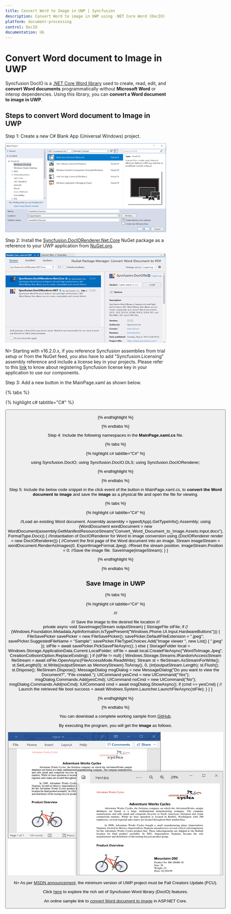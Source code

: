 ```yaml
---
title: Convert Word to Image in UWP | Syncfusion
description: Convert Word to image in UWP using .NET Core Word (DocIO) library without Microsoft Word or interop dependencies.
platform: document-processing
control: DocIO
documentation: UG
---
```


# Convert Word document to Image in UWP

Syncfusion DocIO is a [.NET Core Word library](https://www.syncfusion.com/document-processing/word-framework/net-core/word-library) used to create, read, edit, and **convert Word documents** programmatically without **Microsoft Word** or interop dependencies. Using this library, you can **convert a Word document to image in UWP**.

## Steps to convert Word document to Image in UWP

Step 1: Create a new C# Blank App (Universal Windows) project.

![Create UWP application in Visual Studio](UWP_images/Create-UWP-project-WordtoPDF.png)

Step 2: Install the [Syncfusion.DocIORenderer.Net.Core](https://www.nuget.org/packages/Syncfusion.DocIORenderer.Net.Core/) NuGet package as a reference to your UWP application from [NuGet.org](https://www.nuget.org/).

![Syncfusion.DocIORenderer.Net.Core](UWP_images/Nuget-Package-WordtoPDF.png)

N> Starting with v16.2.0.x, if you reference Syncfusion assemblies from trial setup or from the NuGet feed, you also have to add "Syncfusion.Licensing" assembly reference and include a license key in your projects. Please refer to this [link](https://help.syncfusion.com/common/essential-studio/licensing/overview) to know about registering Syncfusion license key in your application to use our components.

Step 3: Add a new button in the MainPage.xaml as shown below.

{% tabs %}

{% highlight c# tabtitle="C#" %}

<Page
    x:Class="Convert_Word_Document_to_Image.MainPage"
    xmlns="http://schemas.microsoft.com/winfx/2006/xaml/presentation"
    xmlns:x="http://schemas.microsoft.com/winfx/2006/xaml"
    xmlns:local="using:Convert_Word_Document_to_Image"
    xmlns:d="http://schemas.microsoft.com/expression/blend/2008"
    xmlns:mc="http://schemas.openxmlformats.org/markup-compatibility/2006"
    mc:Ignorable="d"
    Background="{ThemeResource ApplicationPageBackgroundThemeBrush}">
    <Grid>
        <Button x:Name="button" Content="Convert Word to Image" Click="OnButtonClicked" HorizontalAlignment="Center" VerticalAlignment="Center"/>
    </Grid>
</Page>

{% endhighlight %}

{% endtabs %}

Step 4: Include the following namespaces in the **MainPage.xaml.cs** file.

{% tabs %}

{% highlight c# tabtitle="C#" %}

using Syncfusion.DocIO;
using Syncfusion.DocIO.DLS;
using Syncfusion.DocIORenderer;

{% endhighlight %}

{% endtabs %}

Step 5: Include the below code snippet in the click event of the button in MainPage.xaml.cs, to **convert the Word document to image** and save the **image** as a physical file and open the file for viewing.

{% tabs %}

{% highlight c# tabtitle="C#" %}

//Load an existing Word document.
Assembly assembly = typeof(App).GetTypeInfo().Assembly;
using (WordDocument wordDocument = new WordDocument(assembly.GetManifestResourceStream("Convert_Word_Document_to_Image.Assets.Input.docx"), FormatType.Docx))
{
    //Instantiation of DocIORenderer for Word to image conversion
    using (DocIORenderer render = new DocIORenderer())
    {
        //Convert the first page of the Word document into an image.
        Stream imageStream = wordDocument.RenderAsImages(0, ExportImageFormat.Jpeg);
        //Reset the stream position.
        imageStream.Position = 0;
        //Save the image file.
        SaveImage(imageStream);
    }
}       

{% endhighlight %}

{% endtabs %}

## Save Image in UWP

{% tabs %}

{% highlight c# tabtitle="C#" %}

/// <summary>
/// Save the image to the desired file location
/// </summary>
private async void SaveImage(Stream outputStream)
{
    StorageFile stFile;
    if (!(Windows.Foundation.Metadata.ApiInformation.IsTypePresent("Windows.Phone.UI.Input.HardwareButtons")))
    {
        FileSavePicker savePicker = new FileSavePicker();
        savePicker.DefaultFileExtension = ".jpeg";
        savePicker.SuggestedFileName = "Sample";
        savePicker.FileTypeChoices.Add("Image viewer ", new List<string>() { ".jpeg" });
        stFile = await savePicker.PickSaveFileAsync();
    }
    else
    {
        StorageFolder local = Windows.Storage.ApplicationData.Current.LocalFolder;
        stFile = await local.CreateFileAsync("WordToImage.Jpeg", CreationCollisionOption.ReplaceExisting);
    }
    if (stFile != null)
    {
        Windows.Storage.Streams.IRandomAccessStream fileStream = await stFile.OpenAsync(FileAccessMode.ReadWrite);
        Stream st = fileStream.AsStreamForWrite();
        st.SetLength(0);
        st.Write((outputStream as MemoryStream).ToArray(), 0, (int)outputStream.Length);
        st.Flush();
        st.Dispose();
        fileStream.Dispose();
        MessageDialog msgDialog = new MessageDialog("Do you want to view the Document?", "File created.");
        UICommand yesCmd = new UICommand("Yes");
        msgDialog.Commands.Add(yesCmd);
        UICommand noCmd = new UICommand("No");
        msgDialog.Commands.Add(noCmd);
        IUICommand cmd = await msgDialog.ShowAsync();
        if (cmd == yesCmd)
        {
            // Launch the retrieved file
            bool success = await Windows.System.Launcher.LaunchFileAsync(stFile);
        }
    }
}

{% endhighlight %}

{% endtabs %}

You can download a complete working sample from [GitHub](https://github.com/SyncfusionExamples/DocIO-Examples/tree/main/Word-to-Image-conversion/Convert-Word-to-image/UWP).

By executing the program, you will get the **image** as follows.

![Word to Image in UWP](WordToPDF_images/Output-WordtoImage.png)

N> As per [MSDN announcement](https://devblogs.microsoft.com/dotnet/announcing-uwp-support-for-net-standard-2-0/), the minimum version of UWP project must be Fall Creators Update (FCU).

Click [here](https://www.syncfusion.com/document-processing/word-framework/uwp) to explore the rich set of Syncfusion Word library (DocIO) features. 

An online sample link to [convert Word document to image](https://ej2.syncfusion.com/aspnetcore/Word/WordToImage#/material3) in ASP.NET Core. 
